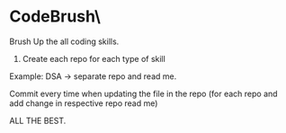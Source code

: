 # CodeBrush\

Brush Up the all coding skills.

1. Create each repo for each type of skill

Example: DSA -> separate repo and read me.

Commit every time when updating the file in the repo (for each repo and add change in respective repo read me)

ALL THE BEST.
